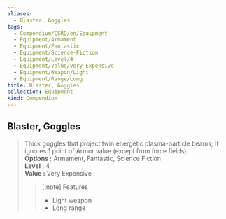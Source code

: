 ```yaml
---
aliases:
  - Blaster, Goggles
tags:
  - Compendium/CSRD/en/Equipment
  - Equipment/Armament
  - Equipment/Fantastic
  - Equipment/Science-Fiction
  - Equipment/Level/4
  - Equipment/Value/Very-Expensive
  - Equipment/Weapon/Light
  - Equipment/Range/Long
title: Blaster, Goggles
collection: Equipment
kind: Compendium
---
```

## Blaster, Goggles  
  
>Thick goggles that project twin energetic plasma-particle beams; It ignores 1 point of Armor value (except from force fields).  
> **Options :** Armament, Fantastic, Science Fiction  
> **Level :** 4  
> **Value :** Very Expensive  
>>[!note] Features  
>> - Light weapon  
>> - Long range